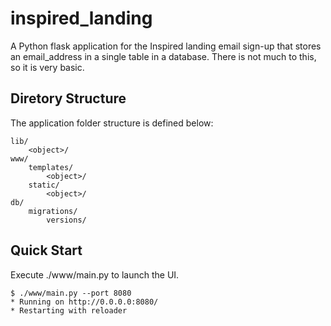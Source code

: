 inspired_landing
================================

A Python flask application for the Inspired landing email sign-up that stores an email_address in a single table in a database. There is not much to this, so it is very basic.


Diretory Structure
-------------------------

The application folder structure is defined below:

    lib/
        <object>/
    www/
        templates/
            <object>/
        static/
            <object>/
    db/
        migrations/
            versions/

Quick Start
-------------------------

Execute ./www/main.py to launch the UI.

    $ ./www/main.py --port 8080
    * Running on http://0.0.0.0:8080/
    * Restarting with reloader


